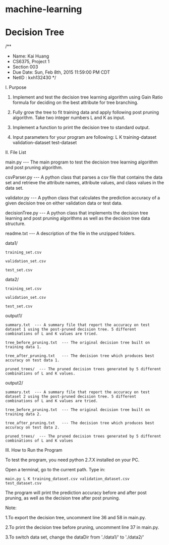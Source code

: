 # machine-learning
Decision Tree
========================
/** 
* Name: Kai Huang
* CS6375, Project 1
* Section 003
* Due Date: Sun, Feb 8th, 2015 11:59:00 PM CDT 
* NetID   : kxh132430
*/

I. Purpose

1. Implement and test the decision tree learning algorithm using Gain Ratio formula for deciding on the best attribute for tree branching.

2. Fully grow the tree to fit training data and apply following post pruning algorithm. Take two integer numbers L and K as input.

3. Implement a function to print the decision tree to standard output.

4. Input parameters for your program are following:
       L K training-dataset validation-dataset test-dataset

II. File List

main.py --- The main program to test the decision tree learning algorithm and post pruning algorithm.

csvParser.py --- A python class that parses a csv file that contains the data set and retrieve the attribute names, attribute values, and class values in the data set.

validator.py --- A python class that calculates the prediction accuracy of a given decision tree on either validation data or test data.

decisionTree.py --- A python class that implements the decision tree learning and post pruning algorithms as well as the decision tree data structure.

readme.txt --- A description of the file in the unzipped folders.

data1/   
    
    training_set.csv
    
    validation_set.csv
    
    test_set.csv

data2/  
    
    training_set.csv
    
    validation_set.csv
    
    test_set.csv

output1/ 
    
    summary.txt  --- A summary file that report the accuracy on test dataset 1 using the post-pruned decision tree. 5 different combinations of L and K values are tried.
    
    tree_before_pruning.txt  --- The original decision tree built on training data 1.
    
    tree_after_pruning.txt   --- The decision tree which produces best accuracy on test data 1.
    
    pruned_trees/  --- The pruned decision trees generated by 5 different combinations of L and K values.

output2/ 
    
    summary.txt  --- A summary file that report the accuracy on test dataset 2 using the post-pruned decision tree. 5 different combinations of L and K values are tried.
    
    tree_before_pruning.txt  --- The original decision tree built on training data 2.
    
    tree_after_pruning.txt   --- The decision tree which produces best accuracy on test data 2.
    
    pruned_trees/  --- The pruned decision trees generated by 5 different combinations of L and K values

III. How to Run the Program

To test the program, you need python 2.7.X installed on your PC.

Open a terminal, go to the current path. Type in:

    main.py L K training_dataset.csv validation_dataset.csv test_dataset.csv

The program will print the prediction accuracy before and after post pruning, as well as the decision tree after post pruning.

Note: 

1.To export the decision tree, uncomment line 36 and 58 in main.py.

2.To print the decision tree before pruning, uncomment line 37 in main.py.

3.To switch data set, change the dataDir from './data1/' to './data2/'
